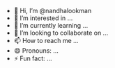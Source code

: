 - 👋 Hi, I’m @nandhalookman
- 👀 I’m interested in ...
- 🌱 I’m currently learning ...
- 💞️ I’m looking to collaborate on ...
- 📫 How to reach me ...
- 😄 Pronouns: ...
- ⚡ Fun fact: ...

<!---
nandhalookman/nandhalookman is a ✨ special ✨ repository because its `README.md` (this file) appears on your GitHub profile.
You can click the Preview link to take a look at your changes.
--->
